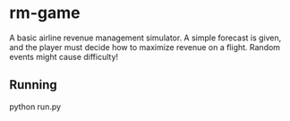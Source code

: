 # rm-game
A basic airline revenue management simulator. A simple forecast is given, and the player must decide how to maximize revenue on a flight. Random events might cause difficulty!

## Running
python run.py
